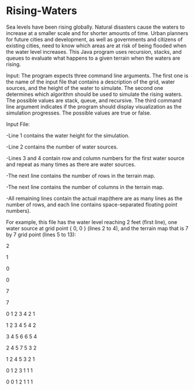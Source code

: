 # Rising-Waters
  Sea levels have been rising globally. Natural disasters cause the waters to increase at a smaller scale and for shorter amounts of time. Urban planners for future cities and development, as well as governments and citizens of existing cities, need to know which areas are at risk of being flooded when the water level increases. This Java program uses recursion, stacks, and queues to evaluate what happens to a given terrain when the waters are rising.

Input:
The program expects three command line arguments. The first one is the name of the input file that contains a description of the grid, water sources, and the height of the water to simulate. The second one determines which algorithm should be used to simulate the rising waters. The possible values are stack, queue, and recursive. The third command line argument indicates if the program should display visualization as the simulation progresses. The possible values are true or false.

Input File:

-Line 1 contains the water height for the simulation.

-Line 2 contains the number of water sources.

-Lines 3 and 4 contain row and column numbers for the first water source and repeat as many times as there are water sources.

-The next line contains the number of rows in the terrain map.

-The next line contains the number of columns in the terrain map.

-All remaining lines contain the actual map(there are as many lines as the number of rows, and each line contains space-separated floating point numbers).

For example, this file has the water level reaching 2 feet (first line), one water source at grid point { 0, 0 } (lines 2 to 4), and the terrain map that is 7 by 7 grid point (lines 5 to 13):

2

1

0

0

7

7

0 1 2 3 4 2 1

1 2 3 4 5 4 2

3 4 5 6 6 5 4

2 4 5 7 5 3 2

1 2 4 5 3 2 1

0 1 2 3 1 1 1

0 0 1 2 1 1 1
